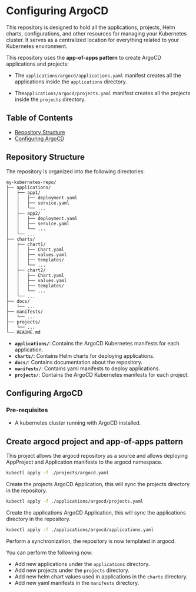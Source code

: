 # Configuring ArgoCD

This repository is designed to hold all the applications, projects, Helm charts, configurations, and other resources for managing your Kubernetes cluster. It serves as a centralized location for everything related to your Kubernetes environment.

This repository uses the **app-of-apps pattern** to create ArgoCD applications and projects:

- The `applications/argocd/applications.yaml` manifest creates all the applications inside the `applications` directory.

- The`applications/argocd/projects.yaml` manifest creates all the projects inside the `projects` directory.

## Table of Contents

- [Repository Structure](#repository-structure)
- [Configuring ArgoCD](#configuring-argocd)

## Repository Structure

The repository is organized into the following directories:

```
my-kubernetes-repo/
├── applications/
│   ├── app1/
│   │   ├── deployment.yaml
│   │   ├── service.yaml
│   │   └── ...
│   ├── app2/
│   │   ├── deployment.yaml
│   │   ├── service.yaml
│   │   └── ...
│   └── ...
├── charts/
│   ├── chart1/
│   │   ├── Chart.yaml
│   │   ├── values.yaml
│   │   ├── templates/
│   │   └── ...
│   ├── chart2/
│   │   ├── Chart.yaml
│   │   ├── values.yaml
│   │   ├── templates/
│   │   └── ...
│   └── ...
├── docs/
│   └── ...
├── manifests/
│   └── ...
├── projects/
│   └── ...
└── README.md
```

- **`applications/`**: Contains the ArgoCD Kubernetes manifests for each application.
- **`charts/`**: Contains Helm charts for deploying applications.
- **`docs/`**: Contains documentation about the repository.
- **`manifests/`**: Contains yaml manifests to deploy applications.
- **`projects/`**: Contains the ArgoCD Kubernetes manifests for each project.

## Configuring ArgoCD

### Pre-requisites

- A kubernetes cluster running with ArgoCD installed.

## Create argocd project and app-of-apps pattern

This project allows the argocd repository as a source and allows deploying AppProject and Application manifests to the argocd namespace.

```bash
kubectl apply -f ./projects/argocd.yaml
```

Create the projects ArgoCD Application, this will sync the projects directory in the repository.

```bash
kubectl apply -f ./applications/argocd/projects.yaml
```

Create the applications ArgoCD Application, this will sync the applications directory in the repository.

```bash
kubectl apply -f ./applications/argocd/applications.yaml
```

Perform a synchronization, the repository is now templated in argocd.

You can perform the following now:

- Add new applications under the `applications` directory.
- Add new projects under the `projects` directory.
- Add new helm chart values used in applications in the `charts` directory.
- Add new yaml manifests in the `manifests` directory. 